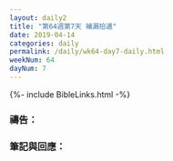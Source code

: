 ```yaml
---
layout: daily2
title: "第64週第7天 補漏拾遺"
date: 2019-04-14
categories: daily
permalink: /daily/wk64-day7-daily.html
weekNum: 64
dayNum: 7
---
```


{%- include BibleLinks.html -%}

### 禱告：

### 筆記與回應：

